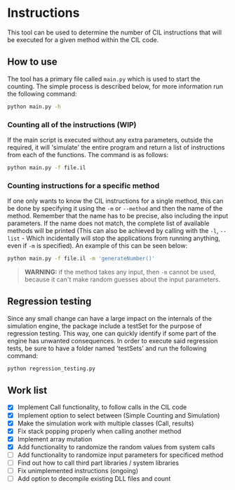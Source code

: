 # Instructions

This tool can be used to determine the number of CIL instructions that will be executed for a given method within the CIL code.

## How to use

The tool has a primary file called `main.py` which is used to start the counting. The simple process is described below, for more information run the following command:

```bash
python main.py -h
```

### Counting all of the instructions (WIP)

If the main script is executed without any extra parameters, outside the required, it will 'simulate' the entire program and return a list of instructions from each of the functions. The command is as follows:

```bash
python main.py -f file.il
```

### Counting instructions for a specific method

If one only wants to know the CIL instructions for a single method, this can be done by specifying it using the `-m` or `--method` and then the name of the method. Remember that the name has to be precise, also including the input parameters. If the name does not match, the complete list of available methods will be printed (This can also be achieved by calling with the `-l`, `--list` - Which incidentally will stop the applications from running anything, even if `-m` is specified). An example of this can be seen below:

```bash
python main.py -f file.il -m 'generateNumber()'
```

> **WARNING:** if the method takes any input, then `-m` cannot be used, because it can't make random guesses about the input parameters.

## Regression testing

Since any small change can have a large impact on the internals of the simulation engine, the package include a testSet for the purpose of regression testing. This way, one can quickly identify if some part of the engine has unwanted consequences. In order to execute said regression tests, be sure to have a folder named 'testSets' and run the following command:

```bash
python regression_testing.py
```

## Work list

- [x] Implement Call functionality, to follow calls in the CIL code
- [x] Implement option to select between (Simple Counting and Simulation)
- [x] Make the simulation work with multiple classes (Call, results)
- [x] Fix stack popping properly when calling another method
- [x] Implement array mutation
- [x] Add functionality to randomize the random values from system calls
- [ ] Add functionality to randomize input parameters for specificed method
- [ ] Find out how to call third part libraries / system libraries
- [ ] Fix unimplemented instructions (ongoing)
- [ ] Add option to decompile existing DLL files and count
